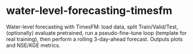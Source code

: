 # water-level-forecasting-timesfm
Water-level forecasting with TimesFM: load data, split Train/Valid/Test, (optionally) evaluate pretrained, run a pseudo-fine-tune loop (template for real training), then perform a rolling 3-day-ahead forecast. Outputs plots and NSE/KGE metrics.
